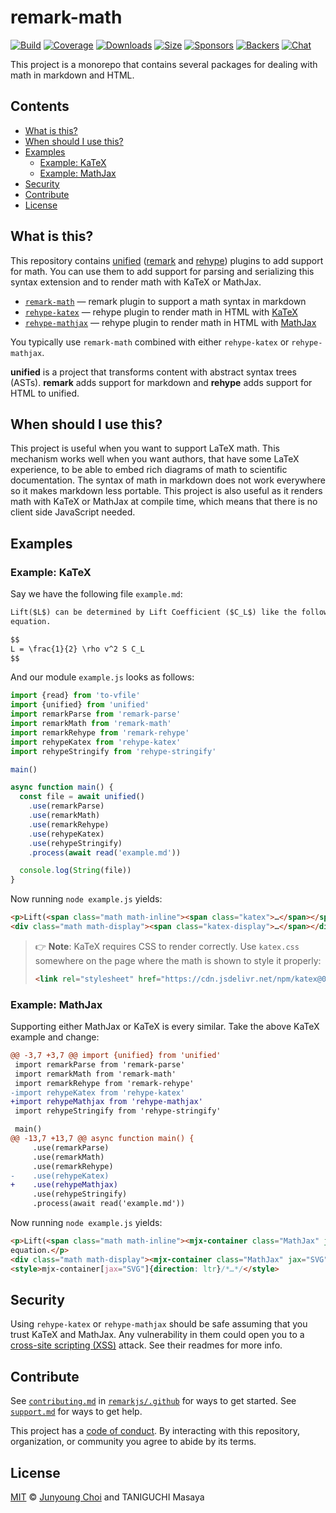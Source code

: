 # remark-math

[![Build][build-badge]][build]
[![Coverage][coverage-badge]][coverage]
[![Downloads][downloads-badge]][downloads]
[![Size][size-badge]][size]
[![Sponsors][sponsors-badge]][collective]
[![Backers][backers-badge]][collective]
[![Chat][chat-badge]][chat]

This project is a monorepo that contains several packages for dealing with
math in markdown and HTML.

## Contents

*   [What is this?](#what-is-this)
*   [When should I use this?](#when-should-i-use-this)
*   [Examples](#examples)
    *   [Example: KaTeX](#example-katex)
    *   [Example: MathJax](#example-mathjax)
*   [Security](#security)
*   [Contribute](#contribute)
*   [License](#license)

## What is this?

This repository contains [unified][] ([remark][] and [rehype][]) plugins to add
support for math.
You can use them to add support for parsing and serializing this syntax
extension and to render math with KaTeX or MathJax.

*   [`remark-math`][remark-math]
    — remark plugin to support a math syntax in markdown
*   [`rehype-katex`][rehype-katex]
    — rehype plugin to render math in HTML with [KaTeX][]
*   [`rehype-mathjax`][rehype-mathjax]
    — rehype plugin to render math in HTML with [MathJax][]

You typically use `remark-math` combined with either `rehype-katex` or
`rehype-mathjax`.

**unified** is a project that transforms content with abstract syntax trees
(ASTs).
**remark** adds support for markdown and **rehype** adds support for HTML to
unified.

## When should I use this?

This project is useful when you want to support LaTeX math.
This mechanism works well when you want authors, that have some LaTeX
experience, to be able to embed rich diagrams of math to scientific
documentation.
The syntax of math in markdown does not work everywhere so it makes markdown
less portable.
This project is also useful as it renders math with KaTeX or MathJax at compile
time, which means that there is no client side JavaScript needed.

## Examples

### Example: KaTeX

Say we have the following file `example.md`:

```markdown
Lift($L$) can be determined by Lift Coefficient ($C_L$) like the following
equation.

$$
L = \frac{1}{2} \rho v^2 S C_L
$$
```

And our module `example.js` looks as follows:

```js
import {read} from 'to-vfile'
import {unified} from 'unified'
import remarkParse from 'remark-parse'
import remarkMath from 'remark-math'
import remarkRehype from 'remark-rehype'
import rehypeKatex from 'rehype-katex'
import rehypeStringify from 'rehype-stringify'

main()

async function main() {
  const file = await unified()
    .use(remarkParse)
    .use(remarkMath)
    .use(remarkRehype)
    .use(rehypeKatex)
    .use(rehypeStringify)
    .process(await read('example.md'))

  console.log(String(file))
}
```

Now running `node example.js` yields:

```html
<p>Lift(<span class="math math-inline"><span class="katex">…</span></span>) can be determined by Lift Coefficient (<span class="math math-inline"><span class="katex">…</span></span>) like the following equation.</p>
<div class="math math-display"><span class="katex-display">…</span></div>
```

> 👉 **Note**: KaTeX requires CSS to render correctly.
> Use `katex.css` somewhere on the page where the math is shown to style it
> properly:
>
> ```html
> <link rel="stylesheet" href="https://cdn.jsdelivr.net/npm/katex@0.13.13/dist/katex.min.css" integrity="sha384-RZU/ijkSsFbcmivfdRBQDtwuwVqK7GMOw6IMvKyeWL2K5UAlyp6WonmB8m7Jd0Hn" crossorigin="anonymous">
> ```

### Example: MathJax

Supporting either MathJax or KaTeX is every similar.
Take the above KaTeX example and change:

```diff
@@ -3,7 +3,7 @@ import {unified} from 'unified'
 import remarkParse from 'remark-parse'
 import remarkMath from 'remark-math'
 import remarkRehype from 'remark-rehype'
-import rehypeKatex from 'rehype-katex'
+import rehypeMathjax from 'rehype-mathjax'
 import rehypeStringify from 'rehype-stringify'

 main()
@@ -13,7 +13,7 @@ async function main() {
     .use(remarkParse)
     .use(remarkMath)
     .use(remarkRehype)
-    .use(rehypeKatex)
+    .use(rehypeMathjax)
     .use(rehypeStringify)
     .process(await read('example.md'))
```

Now running `node example.js` yields:

```html
<p>Lift(<span class="math math-inline"><mjx-container class="MathJax" jax="SVG">…</svg></mjx-container></span>) can be determined by Lift Coefficient (<span class="math math-inline"><mjx-container class="MathJax" jax="SVG">…</svg></mjx-container></span>) like the following
equation.</p>
<div class="math math-display"><mjx-container class="MathJax" jax="SVG" display="true">…</svg></mjx-container></div>
<style>mjx-container[jax="SVG"]{direction: ltr}/*…*/</style>
```

## Security

Using `rehype-katex` or `rehype-mathjax` should be safe assuming that you trust
KaTeX and MathJax.
Any vulnerability in them could open you to a [cross-site scripting (XSS)][xss]
attack.
See their readmes for more info.

## Contribute

See [`contributing.md`][contributing] in [`remarkjs/.github`][health] for ways
to get started.
See [`support.md`][support] for ways to get help.

This project has a [code of conduct][coc].
By interacting with this repository, organization, or community you agree to
abide by its terms.

## License

[MIT][license] © [Junyoung Choi][author] and TANIGUCHI Masaya

<!-- Definitions -->

[build-badge]: https://github.com/remarkjs/remark-math/workflows/main/badge.svg

[build]: https://github.com/remarkjs/remark-math/actions

[coverage-badge]: https://img.shields.io/codecov/c/github/remarkjs/remark-math.svg

[coverage]: https://codecov.io/github/remarkjs/remark-math

[downloads-badge]: https://img.shields.io/npm/dm/remark-math.svg

[downloads]: https://www.npmjs.com/package/remark-math

[size-badge]: https://img.shields.io/bundlephobia/minzip/remark-math.svg

[size]: https://bundlephobia.com/result?p=remark-math

[sponsors-badge]: https://opencollective.com/unified/sponsors/badge.svg

[backers-badge]: https://opencollective.com/unified/backers/badge.svg

[collective]: https://opencollective.com/unified

[chat-badge]: https://img.shields.io/badge/chat-discussions-success.svg

[chat]: https://github.com/remarkjs/remark/discussions

[health]: https://github.com/remarkjs/.github

[contributing]: https://github.com/remarkjs/.github/blob/HEAD/contributing.md

[support]: https://github.com/remarkjs/.github/blob/HEAD/support.md

[coc]: https://github.com/remarkjs/.github/blob/HEAD/code-of-conduct.md

[license]: license

[author]: https://rokt33r.github.io

[unified]: https://github.com/unifiedjs/unified

[remark]: https://github.com/remarkjs/remark

[rehype]: https://github.com/rehypejs/rehype

[katex]: https://github.com/Khan/KaTeX

[mathjax]: https://mathjax.org/

[xss]: https://en.wikipedia.org/wiki/Cross-site_scripting

[remark-math]: ./packages/remark-math

[rehype-katex]: ./packages/rehype-katex

[rehype-mathjax]: ./packages/rehype-mathjax
